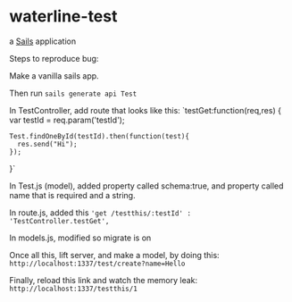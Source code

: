 # waterline-test

a [Sails](http://sailsjs.org) application

Steps to reproduce bug:

Make a vanilla sails app.

Then run `sails generate api Test`

In TestController, add route that looks like this: `testGet:function(req,res)
  {
    var testId = req.param('testId');
    
    Test.findOneById(testId).then(function(test){
      res.send("Hi");
    });
  }`

In Test.js (model), added property called schema:true, and property called name that is required and a string.

In route.js, added this `'get /testthis/:testId' : 'TestController.testGet',`

In models.js, modified so migrate is on

Once all this, lift server, and make a model, by doing this: `http://localhost:1337/test/create?name=Hello`

Finally, reload this link and watch the memory leak: `http://localhost:1337/testthis/1`